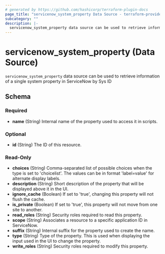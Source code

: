 ```yaml
---
# generated by https://github.com/hashicorp/terraform-plugin-docs
page_title: "servicenow_system_property Data Source - terraform-provider-servicenow"
subcategory: ""
description: |-
  servicenow_system_property data source can be used to retrieve information of a single system property in ServiceNow by Sys ID
---
```


# servicenow_system_property (Data Source)

`servicenow_system_property` data source can be used to retrieve information of a single system property in ServiceNow by Sys ID



<!-- schema generated by tfplugindocs -->
## Schema

### Required

- **name** (String) Internal name of the property used to access it in scripts.

### Optional

- **id** (String) The ID of this resource.

### Read-Only

- **choices** (String) Comma-separated list of possible choices when the type is set to 'choicelist'. The values can be in format 'label=value' for alternate display labels.
- **description** (String) Short description of the property that will be displayed above it in the UI.
- **ignore_cache** (Boolean) If set to 'true', changing this property will not flush the cache.
- **is_private** (Boolean) If set to 'true', this property will not move from one site to another.
- **read_roles** (String) Security roles required to read this property.
- **scope** (String) Associates a resource to a specific application ID in ServiceNow.
- **suffix** (String) Internal suffix for the property used to create the name.
- **type** (String) Type of the property. This is used when displaying the input used in the UI to change the property.
- **write_roles** (String) Security roles required to modify this property.


